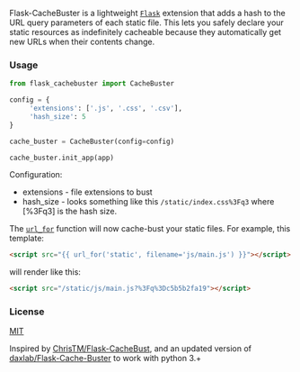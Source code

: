 Flask-CacheBuster is a lightweight [`Flask`](http://flask.pocoo.org/) extension that adds a hash to the URL query parameters of each static file. This lets you safely declare your static resources as indefinitely cacheable because they automatically get new URLs when their contents change.

### Usage
```py
from flask_cachebuster import CacheBuster

config = {
     'extensions': ['.js', '.css', '.csv'],
     'hash_size': 5
}

cache_buster = CacheBuster(config=config)

cache_buster.init_app(app)
```

Configuration:
* extensions - file extensions to bust
* hash_size - looks something like this `/static/index.css%3Fq3` where [%3Fq3] is the hash size.

The [`url_for`](http://flask.pocoo.org/docs/0.12/api/#flask.url_for) function will now cache-bust your static files. For example, this template:

```html
<script src="{{ url_for('static', filename='js/main.js') }}"></script>
```
will render like this:

```html
<script src="/static/js/main.js?%3Fq%3Dc5b5b2fa19"></script>
```

### License
[MIT](LICENSE)


Inspired by [ChrisTM/Flask-CacheBust](https://github.com/ChrisTM/Flask-CacheBust), and an updated version of [daxlab/Flask-Cache-Buster](https://github.com/daxlab/Flask-Cache-Buster) to work with python 3.+
